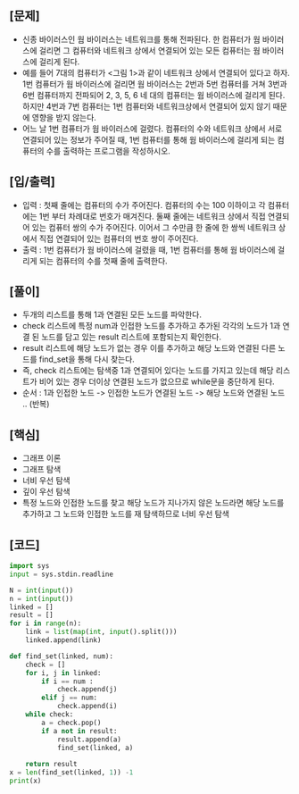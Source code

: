 <h2>[문제]</h2>

<ul>
    <li>신종 바이러스인 웜 바이러스는 네트워크를 통해 전파된다. 한 컴퓨터가 웜 바이러스에 걸리면 그 컴퓨터와 네트워크 상에서 연결되어 있는 모든 컴퓨터는 웜 바이러스에 걸리게 된다.</li>
    <li>예를 들어 7대의 컴퓨터가 <그림 1>과 같이 네트워크 상에서 연결되어 있다고 하자. 1번 컴퓨터가 웜 바이러스에 걸리면 웜 바이러스는 2번과 5번 컴퓨터를 거쳐 3번과 6번 컴퓨터까지 전파되어 2, 3, 5, 6 네 대의 컴퓨터는 웜 바이러스에 걸리게 된다. 하지만 4번과 7번 컴퓨터는 1번 컴퓨터와 네트워크상에서 연결되어 있지 않기 때문에 영향을 받지 않는다.</li>    
    <li>어느 날 1번 컴퓨터가 웜 바이러스에 걸렸다. 컴퓨터의 수와 네트워크 상에서 서로 연결되어 있는 정보가 주어질 때, 1번 컴퓨터를 통해 웜 바이러스에 걸리게 되는 컴퓨터의 수를 출력하는 프로그램을 작성하시오.</li>
</ul>

<h2>[입/출력]</h2>
<ul>
    <li>입력 : 첫째 줄에는 컴퓨터의 수가 주어진다. 컴퓨터의 수는 100 이하이고 각 컴퓨터에는 1번 부터 차례대로 번호가 매겨진다. 둘째 줄에는 네트워크 상에서 직접 연결되어 있는 컴퓨터 쌍의 수가 주어진다. 이어서 그 수만큼 한 줄에 한 쌍씩 네트워크 상에서 직접 연결되어 있는 컴퓨터의 번호 쌍이 주어진다.</li>
    <li>출력 : 1번 컴퓨터가 웜 바이러스에 걸렸을 때, 1번 컴퓨터를 통해 웜 바이러스에 걸리게 되는 컴퓨터의 수를 첫째 줄에 출력한다.</li>
</ul>

<h2>[풀이]</h2>
<ul>
    <li>두개의 리스트를 통해 1과 연결된 모든 노드를 파악한다.</li>
    <li>check 리스트에 특정 num과 인접한 노드를 추가하고 추가된 각각의 노드가 1과 연결 된 노드를 담고 있는 result 리스트에 포함되는지 확인한다.</li>
    <li>result 리스트에 해당 노드가 없는 경우 이를 추가하고 해당 노드와 연결된 다른 노드를 find_set을 통해 다시 찾는다.</li>
    <li>즉, check 리스트에는 탐색중 1과 연결되어 있다는 노드를 가지고 있는데 해당 리스트가 비어 있는 경우 더이상 연결된 노드가 없으므로 while문을 중단하게 된다.</li>
    <li>순서 : 1과 인접한 노드 -> 인접한 노드가 연결된 노드 -> 해당 노드와 연결된 노드 .. (반복)</li>
</ul>

<h2>[핵심]</h2>
<ul>
    <li>그래프 이론</li>
    <li>그래프 탐색</li>
    <li>너비 우선 탐색</li>
    <li>깊이 우선 탐색</li>
    <li>특정 노드와 인접한 노드를 찾고 해당 노드가 지나가지 않은 노드라면 해당 노드를 추가하고 그 노드와 인접한 노드를 재 탐색하므로 너비 우선 탐색</li>
</ul>

<h2>[코드]</h2>

```python
import sys
input = sys.stdin.readline

N = int(input())
n = int(input())
linked = []
result = []
for i in range(n):
    link = list(map(int, input().split()))
    linked.append(link)

def find_set(linked, num):
    check = []
    for i, j in linked:
        if i == num :
            check.append(j)
        elif j == num:
            check.append(i)
    while check:
        a = check.pop()
        if a not in result:
            result.append(a)
            find_set(linked, a)
            
    return result
x = len(find_set(linked, 1)) -1
print(x)
```


